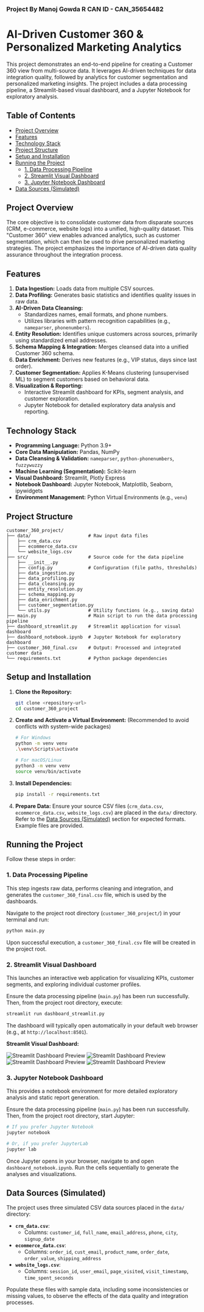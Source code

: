 ### Project By Manoj Gowda R CAN ID - CAN_35654482 

# AI-Driven Customer 360 & Personalized Marketing Analytics

This project demonstrates an end-to-end pipeline for creating a Customer 360 view from multi-source data. It leverages AI-driven techniques for data integration quality, followed by analytics for customer segmentation and personalized marketing insights. The project includes a data processing pipeline, a Streamlit-based visual dashboard, and a Jupyter Notebook for exploratory analysis.

## Table of Contents

- [Project Overview](#project-overview)
- [Features](#features)
- [Technology Stack](#technology-stack)
- [Project Structure](#project-structure)
- [Setup and Installation](#setup-and-installation)
- [Running the Project](#running-the-project)
  - [1. Data Processing Pipeline](#1-data-processing-pipeline)
  - [2. Streamlit Visual Dashboard](#2-streamlit-visual-dashboard)
  - [3. Jupyter Notebook Dashboard](#3-jupyter-notebook-dashboard)
- [Data Sources (Simulated)](#data-sources-simulated)


## Project Overview

The core objective is to consolidate customer data from disparate sources (CRM, e-commerce, website logs) into a unified, high-quality dataset. This "Customer 360" view enables advanced analytics, such as customer segmentation, which can then be used to drive personalized marketing strategies. The project emphasizes the importance of AI-driven data quality assurance throughout the integration process.

## Features

1.  **Data Ingestion:** Loads data from multiple CSV sources.
2.  **Data Profiling:** Generates basic statistics and identifies quality issues in raw data.
3.  **AI-Driven Data Cleansing:**
    *   Standardizes names, email formats, and phone numbers.
    *   Utilizes libraries with pattern recognition capabilities (e.g., `nameparser`, `phonenumbers`).
4.  **Entity Resolution:** Identifies unique customers across sources, primarily using standardized email addresses.
5.  **Schema Mapping & Integration:** Merges cleansed data into a unified Customer 360 schema.
6.  **Data Enrichment:** Derives new features (e.g., VIP status, days since last order).
7.  **Customer Segmentation:** Applies K-Means clustering (unsupervised ML) to segment customers based on behavioral data.
8.  **Visualization & Reporting:**
    *   Interactive Streamlit dashboard for KPIs, segment analysis, and customer exploration.
    *   Jupyter Notebook for detailed exploratory data analysis and reporting.

## Technology Stack

*   **Programming Language:** Python 3.9+
*   **Core Data Manipulation:** Pandas, NumPy
*   **Data Cleansing & Validation:** `nameparser`, `python-phonenumbers`, `fuzzywuzzy`
*   **Machine Learning (Segmentation):** Scikit-learn
*   **Visual Dashboard:** Streamlit, Plotly Express
*   **Notebook Dashboard:** Jupyter Notebook, Matplotlib, Seaborn, ipywidgets
*   **Environment Management:** Python Virtual Environments (e.g., `venv`)

## Project Structure

```
customer_360_project/
├── data/                     # Raw input data files
│   ├── crm_data.csv
│   ├── ecommerce_data.csv
│   └── website_logs.csv
├── src/                      # Source code for the data pipeline
│   ├── __init__.py
│   ├── config.py             # Configuration (file paths, thresholds)
│   ├── data_ingestion.py
│   ├── data_profiling.py
│   ├── data_cleansing.py
│   ├── entity_resolution.py
│   ├── schema_mapping.py
│   ├── data_enrichment.py
│   ├── customer_segmentation.py
│   └── utils.py              # Utility functions (e.g., saving data)
├── main.py                   # Main script to run the data processing pipeline
├── dashboard_streamlit.py    # Streamlit application for visual dashboard
├── dashboard_notebook.ipynb  # Jupyter Notebook for exploratory dashboard
├── customer_360_final.csv    # Output: Processed and integrated customer data
└── requirements.txt          # Python package dependencies
```

## Setup and Installation

1.  **Clone the Repository:**
    ```bash
    git clone <repository-url>
    cd customer_360_project
    ```

2.  **Create and Activate a Virtual Environment:**
    (Recommended to avoid conflicts with system-wide packages)
    ```bash
    # For Windows
    python -m venv venv
    .\venv\Scripts\activate

    # For macOS/Linux
    python3 -m venv venv
    source venv/bin/activate
    ```

3.  **Install Dependencies:**
    ```bash
    pip install -r requirements.txt
    ```

4.  **Prepare Data:**
    Ensure your source CSV files (`crm_data.csv`, `ecommerce_data.csv`, `website_logs.csv`) are placed in the `data/` directory. Refer to the [Data Sources (Simulated)](#data-sources-simulated) section for expected formats. Example files are provided.

## Running the Project

Follow these steps in order:

### 1. Data Processing Pipeline

This step ingests raw data, performs cleaning and integration, and generates the `customer_360_final.csv` file, which is used by the dashboards.

Navigate to the project root directory (`customer_360_project/`) in your terminal and run:
```bash
python main.py
```
Upon successful execution, a `customer_360_final.csv` file will be created in the project root.

### 2. Streamlit Visual Dashboard

This launches an interactive web application for visualizing KPIs, customer segments, and exploring individual customer profiles.

Ensure the data processing pipeline (`main.py`) has been run successfully. Then, from the project root directory, execute:
```bash
streamlit run dashboard_streamlit.py
```
The dashboard will typically open automatically in your default web browser (e.g., at `http://localhost:8501`).

**Streamlit Visual Dashboard:**

![Streamlit Dashboard Preview](./assests/img1.png)
![Streamlit Dashboard Preview](./assests/img2.png)
![Streamlit Dashboard Preview](./assests/img3.png)
![Streamlit Dashboard Preview](./assests/img4.png)

### 3. Jupyter Notebook Dashboard

This provides a notebook environment for more detailed exploratory analysis and static report generation.

Ensure the data processing pipeline (`main.py`) has been run successfully. Then, from the project root directory, start Jupyter:
```bash
# If you prefer Jupyter Notebook
jupyter notebook

# Or, if you prefer JupyterLab
jupyter lab
```
Once Jupyter opens in your browser, navigate to and open `dashboard_notebook.ipynb`. Run the cells sequentially to generate the analyses and visualizations.

## Data Sources (Simulated)

The project uses three simulated CSV data sources placed in the `data/` directory:

*   **`crm_data.csv`**:
    *   Columns: `customer_id`, `full_name`, `email_address`, `phone`, `city`, `signup_date`
*   **`ecommerce_data.csv`**:
    *   Columns: `order_id`, `cust_email`, `product_name`, `order_date`, `order_value`, `shipping_address`
*   **`website_logs.csv`**:
    *   Columns: `session_id`, `user_email`, `page_visited`, `visit_timestamp`, `time_spent_seconds`

Populate these files with sample data, including some inconsistencies or missing values, to observe the effects of the data quality and integration processes.


